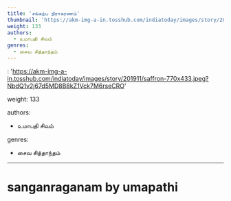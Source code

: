```yaml
---
title: 'சங்கற்ப நிராகரணம்'
thumbnail: 'https://akm-img-a-in.tosshub.com/indiatoday/images/story/201911/saffron-770x433.jpeg?NbdQ1v2j67d5MD8B8kZ1Vck7M6rseCRO'
weight: 133
authors:
  - உமாபதி சிவம்
genres:
  - சைவ சித்தாந்தம்
---
```

: 'https://akm-img-a-in.tosshub.com/indiatoday/images/story/201911/saffron-770x433.jpeg?NbdQ1v2j67d5MD8B8kZ1Vck7M6rseCRO'  

weight: 133  

authors:  

  - உமாபதி சிவம்  

genres:  

  - சைவ சித்தாந்தம்  

---  

  

# sanganraganam by umapathi